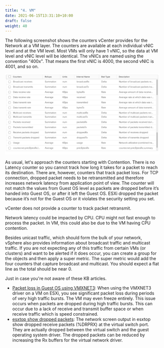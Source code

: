 ```yaml
---
title: "4. VM"
date: 2021-06-15T13:31:10+10:00
draft: false
weight: 40
---
```


The following screenshot shows the counters vCenter provides for the Network at a VM layer. The counters are available at each individual vNIC level and at the VM level. Most VMs will only have 1 vNIC, so the data at VM level and vNIC level will be identical. The vNICs are named using the convention "400x". That means the first vNIC is 4000, the second vNIC is 4001, and so on.

![VM counters](2.5.4-fig-1.png)

As usual, let's approach the counters starting with Contention. There is no Latency counter so you cannot track how long it takes for a packet to reach its destination. There are, however, counters that track packet loss. For TCP connection, dropped packet needs to be retransmitted and therefore increases network latency from application point of view. The counter will not match the values from Guest OS level as packets are dropped before it’s handed into Guest OS, or after it left the Guest OS. ESXi dropped the packet because it’s not for the Guest OS or it violates the security setting you set.

vCenter does not provide a counter to track packet retransmit.

Network latency could be impacted by CPU. CPU might not fast enough to process the packet. In VM, this could also be due to the VM having CPU contention.

Besides unicast traffic, which should form the bulk of your network, vSphere also provides information about broadcast traffic and multicast traffic. If you are not expecting any of this traffic from certain VMs (or clusters) and want to be alerted if it does occur, you can create a group for the objects and then apply a super metric. The super metric would add the four counters that capture broadcast and multicast. You should expect a flat line as the total should be near 0.

Just in case you're not aware of these KB articles.

- [Packet loss in Guest OS using VMXNET3](https://kb.vmware.com/s/article/2039495): When using the VMXNET3 driver on a VM on ESXi, you see significant packet loss during periods of very high traffic bursts. The VM may even freeze entirely. This issue occurs when packets are dropped during high traffic bursts. This can occur due to a lack of receive and transmit buffer space or when receive traffic which is speed constrained.
- [esxtop show dropped packets](https://kb.vmware.com/s/article/1010071): The network screen output in esxtop show dropped receive packets (%DRPRX) at the virtual switch port. They are actually dropped between the virtual switch and the guest operating system driver. The dropped packets can be reduced by increasing the Rx buffers for the virtual network driver.